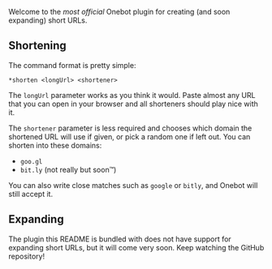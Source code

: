 Welcome to the *most official* Onebot plugin for creating (and soon expanding) short URLs.

## Shortening

The command format is pretty simple:

    *shorten <longUrl> <shortener>
    
The `longUrl` parameter works as you think it would. Paste almost any URL that you can open in your browser and all shorteners should play nice with it.

The `shortener` parameter is less required and chooses which domain the shortened URL will use if given, or pick a random one if left out. You can shorten into these domains:

* `goo.gl`
* `bit.ly` (not really but soon™)

You can also write close matches such as `google` or `bitly`, and Onebot will still accept it.

## Expanding

The plugin this README is bundled with does not have support for expanding short URLs, but it will come very soon. Keep watching the GitHub repository!
